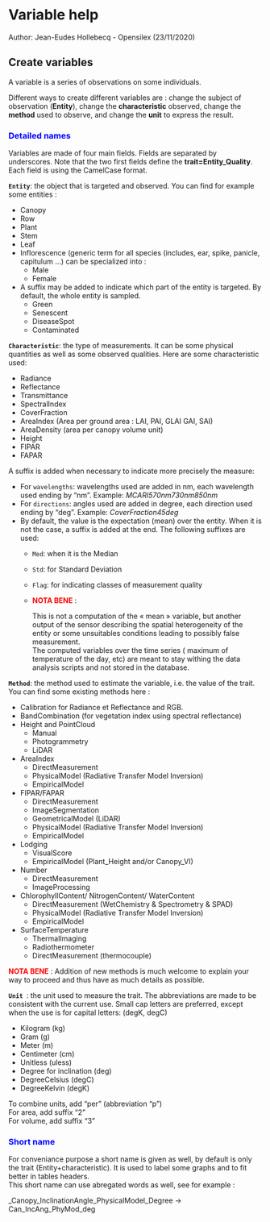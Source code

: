 # Variable help

Author: Jean-Eudes Hollebecq - Opensilex (23/11/2020)

## Create variables

A variable is a series of observations on some individuals.

Different ways to create different variables are : change the subject of observation (**Entity**), change the **characteristic** observed, 
change the **method** used to observe, and change the **unit** to express the result. 
 
### <span style="color:blue">**Detailed names**</span>

Variables are made of four main fields. Fields are separated by underscores. 
Note that the two first fields define the **trait=Entity_Quality**. Each field is using the CamelCase format.

**`Entity`**: the object that is targeted and observed. You can find for example some entities :

- Canopy
- Row
- Plant
- Stem
- Leaf
- Inflorescence (generic term for all species (includes, ear, spike, panicle, capitulum …) can be specialized into :
    - Male
    - Female
- A suffix may be added to indicate which part of the entity is targeted. By default, the whole entity is sampled.
    - Green
    - Senescent
    - DiseaseSpot
    - Contaminated 
    
**`Characteristic`**: the type of measurements. It can be some physical quantities as well as some observed qualities. 
Here are some characteristic used:
 
- Radiance
- Reflectance
- Transmittance
- SpectralIndex
- CoverFraction
- AreaIndex (Area per ground area : LAI, PAI, GLAI GAI, SAI)
- AreaDensity (area per canopy volume unit)
- Height
- FIPAR
- FAPAR


A suffix is added when necessary to indicate more precisely the measure:
- For `wavelengths`: wavelengths used are added in nm, each wavelength used ending by “nm”. Example: _MCARI570nm730nm850nm_
- For `directions`: angles used are added in degree, each direction used ending by “deg”. Example: _CoverFraction45deg_
- By default, the value is the expectation (mean) over the entity. When it is not the case, a suffix is added at the end. The following suffixes are used:
    - `Med`: when it is the Median
    - `Std`: for Standard Deviation
    - `Flag`: for indicating classes of measurement quality
    
    - <span style="color:red">**NOTA BENE**</span> : 
        <p>
        This is not a computation of the « mean » variable, but another output of the sensor describing 
        the spatial heterogeneity of the entity or some unsuitables conditions leading to possibly false measurement. <br>
        The computed variables over the time series ( maximum of temperature of the day, etc) 
        are meant to stay withing the data analysis scripts and not stored in the database. 
        </p>

**`Method`**: the method used to estimate the variable, i.e. the value of the trait. You can find some existing methods here :

- Calibration for Radiance et Reflectance and RGB.
- BandCombination (for vegetation index using spectral reflectance)
- Height and PointCloud
    - Manual
    - Photogrammetry
    - LiDAR
- AreaIndex
    - DirectMeasurement
    - PhysicalModel (Radiative Transfer Model Inversion)
    - EmpiricalModel
- FIPAR/FAPAR
    - DirectMeasurement
    - ImageSegmentation
    - GeometricalModel (LiDAR)
    - PhysicalModel (Radiative Transfer Model Inversion)
    - EmpiricalModel
- Lodging
    - VisualScore
    - EmpiricalModel (Plant_Height and/or Canopy_VI)
- Number
    - DirectMeasurement
    - ImageProcessing
- ChlorophyllContent/ NitrogenContent/ WaterContent
    - DirectMeasurement (WetChemistry & Spectrometry & SPAD)
    - PhysicalModel (Radiative Transfer Model Inversion)
    - EmpiricalModel
- SurfaceTemperature
    - ThermalImaging
    - Radiothermometer
    - DirectMeasurement (thermocouple)

 <span style="color:red">**NOTA BENE**</span> : Addition of new methods is much welcome to explain your way to proceed 
 and thus have as much details as possible.

**`Unit `**: the unit used to measure the trait. The abbreviations are made to be consistent with the current use. 
Small cap letters are preferred, except when the use is for capital letters: (degK, degC)

- Kilogram (kg)
- Gram (g)
- Meter (m)
- Centimeter (cm)
- Unitless (uless)
- Degree for inclination (deg)
- DegreeCelsius (degC)
- DegreeKelvin (degK)

To combine units, add “per” (abbreviation “p”) <br>
For area, add suffix “2” <br>
For volume, add suffix “3” <br>

### <span style="color:blue">**Short name**</span>

<p>
For conveniance purpose a short name is given as well, by default is only the trait (Entity+characteristic). 
It is used to label some graphs and to fit better in tables headers. <br>
This short name can use abregated words as well, see for example :

_Canopy_InclinationAngle_PhysicalModel_Degree → Can_IncAng_PhyMod_deg
</p>
